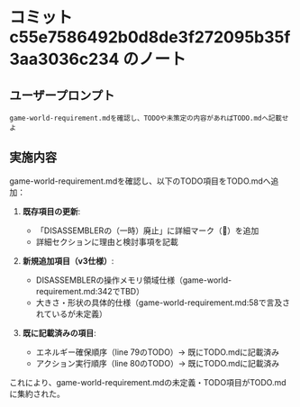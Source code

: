 # コミット c55e7586492b0d8de3f272095b35f3aa3036c234 のノート

## ユーザープロンプト

```
game-world-requirement.mdを確認し、TODOや未策定の内容があればTODO.mdへ記載せよ
```

## 実施内容

game-world-requirement.mdを確認し、以下のTODO項目をTODO.mdへ追加：

1. **既存項目の更新**:
   - 「DISASSEMBLERの（一時）廃止」に詳細マーク（📝）を追加
   - 詳細セクションに理由と検討事項を記載

2. **新規追加項目（v3仕様）**:
   - DISASSEMBLERの操作メモリ領域仕様（game-world-requirement.md:342でTBD）
   - 大きさ・形状の具体的仕様（game-world-requirement.md:58で言及されているが未定義）

3. **既に記載済みの項目**:
   - エネルギー確保順序（line 79のTODO）→ 既にTODO.mdに記載済み
   - アクション実行順序（line 80のTODO）→ 既にTODO.mdに記載済み

これにより、game-world-requirement.mdの未定義・TODO項目がTODO.mdに集約された。
